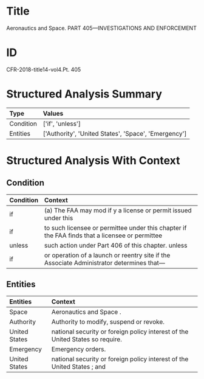 # Title

 Aeronautics and Space. PART 405—INVESTIGATIONS AND ENFORCEMENT


# ID

 CFR-2018-title14-vol4.Pt. 405


# Structured Analysis Summary

| Type      | Values                                               |
|:----------|:-----------------------------------------------------|
| Condition | ['if', 'unless']                                     |
| Entities  | ['Authority', 'United States', 'Space', 'Emergency'] |


# Structured Analysis With Context

 


## Condition

| Condition   | Context                                                                                         |
|:------------|:------------------------------------------------------------------------------------------------|
| if          | (a) The FAA may mod if y a license or permit issued under this                                  |
| if          | to such licensee or permittee under this chapter if the FAA finds that a licensee or permittee  |
| unless      | such action under Part 406 of this chapter. unless                                              |
| if          | or operation of a launch or reentry site if  the Associate Administrator determines that&#8212; |


## Entities

| Entities      | Context                                                                        |
|:--------------|:-------------------------------------------------------------------------------|
| Space         | Aeronautics and  Space .                                                       |
| Authority     | Authority  to modify, suspend or revoke.                                       |
| United States | national security or foreign policy interest of the United States  so require. |
| Emergency     | Emergency  orders.                                                             |
| United States | national security or foreign policy interest of the United States ; and        |


